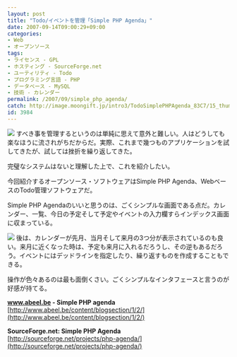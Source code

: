 ```yaml
---
layout: post
title: "Todo/イベントを管理「Simple PHP Agenda」"
date: 2007-09-14T09:00:29+09:00
categories:
- Web
- オープンソース
tags: 
- ライセンス - GPL
- ホスティング - SourceForge.net
- ユーティリティ - Todo
- プログラミング言語 - PHP
- データベース - MySQL
- 技術 - カレンダー
permalink: /2007/09/simple_php_agenda/
catch: http://image.moongift.jp/intro3/TodoSimplePHPAgenda_83C7/15_thumb.png
id: 3984
---
```

[![](http://image.moongift.jp/intro3/TodoSimplePHPAgenda_83C7/16_thumb.png)](http://image.moongift.jp/intro3/TodoSimplePHPAgenda_83C7/162.png) すべき事を管理するというのは単純に思えて意外と難しい。人はどうしても楽なほうに流されがちだからだ。実際、これまで幾つものアプリケーションを試してきたが、試しては挫折を繰り返してきた。   
  
完璧なシステムはないと理解した上で、これを紹介したい。   
  
今回紹介するオープンソース・ソフトウェアはSimple PHP Agenda、WebベースのTodo管理ソフトウェアだ。   
  
<!--more-->  
  
Simple PHP Agendaのいいと思うのは、ごくシンプルな画面である点だ。カレンダー、一覧、今日の予定そして予定やイベントの入力欄すらインデックス画面に収まっている。   
  
[![](http://image.moongift.jp/intro3/TodoSimplePHPAgenda_83C7/15_thumb.png)](http://image.moongift.jp/intro3/TodoSimplePHPAgenda_83C7/152.png) 後は、カレンダーが先月、当月そして来月の3つ分が表示されているのも良い。来月に近くなった時は、予定も来月に入れるだろうし、その逆もあるだろう。イベントにはデッドラインを指定したり、繰り返すものを作成することもできる。   
  
操作が色々あるのは最も面倒くさい。ごくシンプルなインタフェースと言うのが好感が持てる。   
  
**www.abeel.be - Simple PHP agenda**  
[http://www.abeel.be/content/blogsection/1/2/](http://www.abeel.be/content/blogsection/1/2/)  
  
**SourceForge.net: Simple PHP Agenda**  
[http://sourceforge.net/projects/php-agenda/](http://sourceforge.net/projects/php-agenda/)